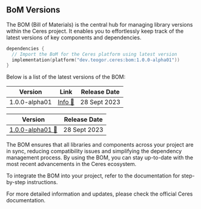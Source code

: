 ## BoM Versions

The BOM (Bill of Materials) is the central hub for managing library versions within the Ceres project.
It enables you to effortlessly keep track of the latest versions of key components and dependencies.

```kt
dependencies {
  // Import the BoM for the Ceres platform using latest version
  implementation(platform("dev.teogor.ceres:bom:1.0.0-alpha01"))
}
```

Below is a list of the latest versions of the BOM:

| Version | Link | Release Date |
| ------- | ---- | ------------ |
| 1.0.0-alpha01 | [Info 🔗](/docs/bom/1.0.0-alpha01/bom-version-1.0.0-alpha01.md) | 28 Sept 2023 |

| Version | Release Date |
| ------- | ------------ |
| [1.0.0-alpha01 🔗](/docs/bom/1.0.0-alpha01/bom-version-1.0.0-alpha01.md) | 28 Sept 2023 |

The BOM ensures that all libraries and components across your project are in sync, reducing compatibility issues
and simplifying the dependency management process.
By using the BOM, you can stay up-to-date with the most recent advancements in the Ceres ecosystem.

To integrate the BOM into your project, refer to the documentation for step-by-step instructions.

For more detailed information and updates, please check the official Ceres documentation.

